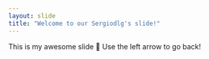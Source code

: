 ```yaml
---
layout: slide
title: "Welcome to our Sergiodlg's slide!"
---
```

This is my awesome slide :tada:
Use the left arrow to go back!
